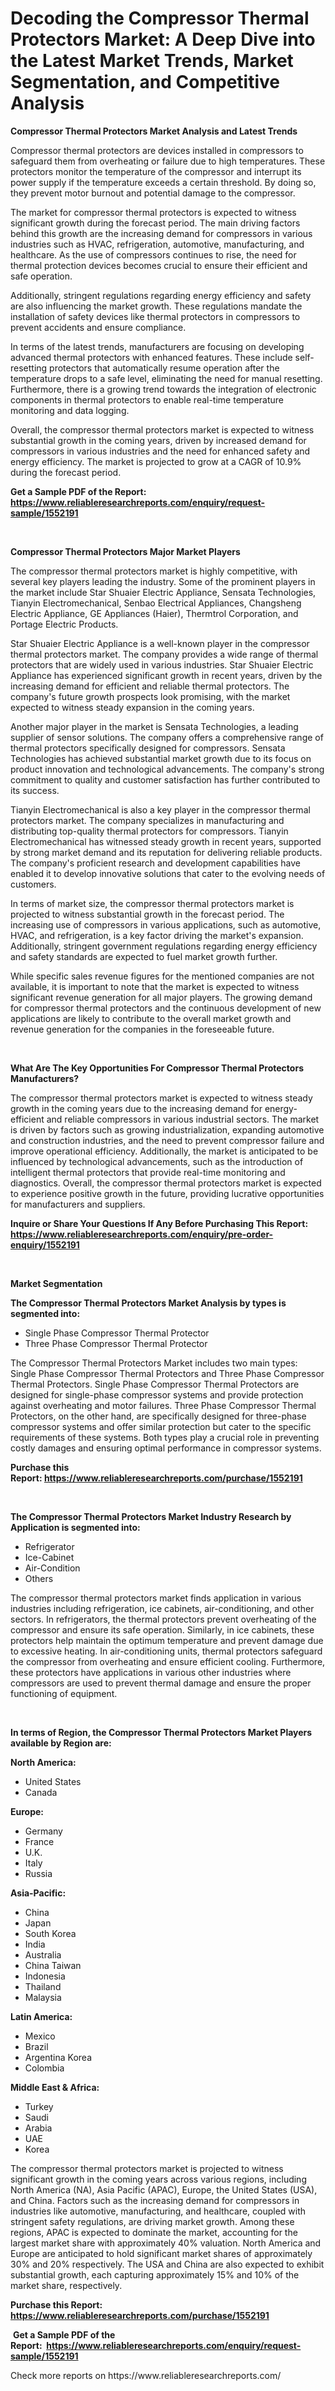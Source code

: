 <p><h1>Decoding the Compressor Thermal Protectors Market: A Deep Dive into the Latest Market Trends, Market Segmentation, and Competitive Analysis</h1></p><p><strong>Compressor Thermal Protectors Market Analysis and Latest Trends</strong></p>
<p><p>Compressor thermal protectors are devices installed in compressors to safeguard them from overheating or failure due to high temperatures. These protectors monitor the temperature of the compressor and interrupt its power supply if the temperature exceeds a certain threshold. By doing so, they prevent motor burnout and potential damage to the compressor.</p><p>The market for compressor thermal protectors is expected to witness significant growth during the forecast period. The main driving factors behind this growth are the increasing demand for compressors in various industries such as HVAC, refrigeration, automotive, manufacturing, and healthcare. As the use of compressors continues to rise, the need for thermal protection devices becomes crucial to ensure their efficient and safe operation.</p><p>Additionally, stringent regulations regarding energy efficiency and safety are also influencing the market growth. These regulations mandate the installation of safety devices like thermal protectors in compressors to prevent accidents and ensure compliance.</p><p>In terms of the latest trends, manufacturers are focusing on developing advanced thermal protectors with enhanced features. These include self-resetting protectors that automatically resume operation after the temperature drops to a safe level, eliminating the need for manual resetting. Furthermore, there is a growing trend towards the integration of electronic components in thermal protectors to enable real-time temperature monitoring and data logging.</p><p>Overall, the compressor thermal protectors market is expected to witness substantial growth in the coming years, driven by increased demand for compressors in various industries and the need for enhanced safety and energy efficiency. The market is projected to grow at a CAGR of 10.9% during the forecast period.</p></p>
<p><strong>Get a Sample PDF of the Report:&nbsp; <a href="https://www.reliableresearchreports.com/enquiry/request-sample/1552191">https://www.reliableresearchreports.com/enquiry/request-sample/1552191</a></strong></p>
<p>&nbsp;</p>
<p><strong>Compressor Thermal Protectors Major Market Players</strong></p>
<p><p>The compressor thermal protectors market is highly competitive, with several key players leading the industry. Some of the prominent players in the market include Star Shuaier Electric Appliance, Sensata Technologies, Tianyin Electromechanical, Senbao Electrical Appliances, Changsheng Electric Appliance, GE Appliances (Haier), Thermtrol Corporation, and Portage Electric Products.</p><p>Star Shuaier Electric Appliance is a well-known player in the compressor thermal protectors market. The company provides a wide range of thermal protectors that are widely used in various industries. Star Shuaier Electric Appliance has experienced significant growth in recent years, driven by the increasing demand for efficient and reliable thermal protectors. The company's future growth prospects look promising, with the market expected to witness steady expansion in the coming years.</p><p>Another major player in the market is Sensata Technologies, a leading supplier of sensor solutions. The company offers a comprehensive range of thermal protectors specifically designed for compressors. Sensata Technologies has achieved substantial market growth due to its focus on product innovation and technological advancements. The company's strong commitment to quality and customer satisfaction has further contributed to its success.</p><p>Tianyin Electromechanical is also a key player in the compressor thermal protectors market. The company specializes in manufacturing and distributing top-quality thermal protectors for compressors. Tianyin Electromechanical has witnessed steady growth in recent years, supported by strong market demand and its reputation for delivering reliable products. The company's proficient research and development capabilities have enabled it to develop innovative solutions that cater to the evolving needs of customers.</p><p>In terms of market size, the compressor thermal protectors market is projected to witness substantial growth in the forecast period. The increasing use of compressors in various applications, such as automotive, HVAC, and refrigeration, is a key factor driving the market's expansion. Additionally, stringent government regulations regarding energy efficiency and safety standards are expected to fuel market growth further.</p><p>While specific sales revenue figures for the mentioned companies are not available, it is important to note that the market is expected to witness significant revenue generation for all major players. The growing demand for compressor thermal protectors and the continuous development of new applications are likely to contribute to the overall market growth and revenue generation for the companies in the foreseeable future.</p></p>
<p>&nbsp;</p>
<p><strong>What Are The Key Opportunities For Compressor Thermal Protectors Manufacturers?</strong></p>
<p><p>The compressor thermal protectors market is expected to witness steady growth in the coming years due to the increasing demand for energy-efficient and reliable compressors in various industrial sectors. The market is driven by factors such as growing industrialization, expanding automotive and construction industries, and the need to prevent compressor failure and improve operational efficiency. Additionally, the market is anticipated to be influenced by technological advancements, such as the introduction of intelligent thermal protectors that provide real-time monitoring and diagnostics. Overall, the compressor thermal protectors market is expected to experience positive growth in the future, providing lucrative opportunities for manufacturers and suppliers.</p></p>
<p><strong>Inquire or Share Your Questions If Any Before Purchasing This Report: <a href="https://www.reliableresearchreports.com/enquiry/pre-order-enquiry/1552191">https://www.reliableresearchreports.com/enquiry/pre-order-enquiry/1552191</a></strong></p>
<p>&nbsp;</p>
<p><strong>Market Segmentation</strong></p>
<p><strong>The Compressor Thermal Protectors Market Analysis by types is segmented into:</strong></p>
<p><ul><li>Single Phase Compressor Thermal Protector</li><li>Three Phase Compressor Thermal Protector</li></ul></p>
<p><p>The Compressor Thermal Protectors Market includes two main types: Single Phase Compressor Thermal Protectors and Three Phase Compressor Thermal Protectors. Single Phase Compressor Thermal Protectors are designed for single-phase compressor systems and provide protection against overheating and motor failures. Three Phase Compressor Thermal Protectors, on the other hand, are specifically designed for three-phase compressor systems and offer similar protection but cater to the specific requirements of these systems. Both types play a crucial role in preventing costly damages and ensuring optimal performance in compressor systems.</p></p>
<p><strong>Purchase this Report:&nbsp;<a href="https://www.reliableresearchreports.com/purchase/1552191">https://www.reliableresearchreports.com/purchase/1552191</a></strong></p>
<p>&nbsp;</p>
<p><strong>The Compressor Thermal Protectors Market Industry Research by Application is segmented into:</strong></p>
<p><ul><li>Refrigerator</li><li>Ice-Cabinet</li><li>Air-Condition</li><li>Others</li></ul></p>
<p><p>The compressor thermal protectors market finds application in various industries including refrigeration, ice cabinets, air-conditioning, and other sectors. In refrigerators, the thermal protectors prevent overheating of the compressor and ensure its safe operation. Similarly, in ice cabinets, these protectors help maintain the optimum temperature and prevent damage due to excessive heating. In air-conditioning units, thermal protectors safeguard the compressor from overheating and ensure efficient cooling. Furthermore, these protectors have applications in various other industries where compressors are used to prevent thermal damage and ensure the proper functioning of equipment.</p></p>
<p>&nbsp;</p>
<p><strong>In terms of Region, the Compressor Thermal Protectors Market Players available by Region are:</strong></p>
<p>
    <p> <strong> North America: </strong>
        <ul>
            <li>United States</li>
            <li>Canada</li>
        </ul>
        </p> 
    <p> <strong> Europe: </strong>
        <ul>
            <li>Germany</li>
            <li>France</li>
            <li>U.K.</li>
            <li>Italy</li>
            <li>Russia</li>
        </ul>
        </p> 
    <p> <strong> Asia-Pacific: </strong>
        <ul>
            <li>China</li>
            <li>Japan</li>
            <li>South Korea</li>
            <li>India</li>
            <li>Australia</li>
            <li>China Taiwan</li>
            <li>Indonesia</li>
            <li>Thailand</li>
            <li>Malaysia</li>
        </ul>
        </p> 
    <p> <strong> Latin America: </strong>
        <ul>
            <li>Mexico</li>
            <li>Brazil</li>
            <li>Argentina Korea</li>
            <li>Colombia</li>
        </ul>
        </p> 
    <p> <strong> Middle East & Africa: </strong>
        <ul>
            <li>Turkey</li>
            <li>Saudi</li>
            <li>Arabia</li>
            <li>UAE</li>
            <li>Korea</li>
        </ul>
    </p>
    </p>
<p><p>The compressor thermal protectors market is projected to witness significant growth in the coming years across various regions, including North America (NA), Asia Pacific (APAC), Europe, the United States (USA), and China. Factors such as the increasing demand for compressors in industries like automotive, manufacturing, and healthcare, coupled with stringent safety regulations, are driving market growth. Among these regions, APAC is expected to dominate the market, accounting for the largest market share with approximately 40% valuation. North America and Europe are anticipated to hold significant market shares of approximately 30% and 20% respectively. The USA and China are also expected to exhibit substantial growth, each capturing approximately 15% and 10% of the market share, respectively.</p></p>
<p><strong>Purchase this Report: <a href="https://www.reliableresearchreports.com/purchase/1552191">https://www.reliableresearchreports.com/purchase/1552191</a></strong></p>
<p>&nbsp;<strong>Get a Sample PDF of the Report:&nbsp;&nbsp;<a href="https://www.reliableresearchreports.com/enquiry/request-sample/1552191">https://www.reliableresearchreports.com/enquiry/request-sample/1552191</a></strong></p>
<p><strong></strong></p>
<p>Check more reports on https://www.reliableresearchreports.com/</p>